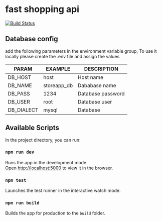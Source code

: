 # fast shopping api

[![Build Status](https://dev.azure.com/wahio/wahio/_apis/build/status/christianoporto.fastshoppingappserver?branchName=master)](https://dev.azure.com/wahio/wahio/_build/latest?definitionId=46&branchName=master)


## Database config

add the following parameters in the environment variable group, To use it locally please create the .env file and assign the values

| PARAM      | EXAMPLE     | DESCRIPTION       |
| ---------- | ----------- | ----------------- |
| DB_HOST    | host        | Host name         |
| DB_NAME    | storeapp_db | Dababase name     |
| DB_PASS    | 1234        | Database password |
| DB_USER    | root        | Database user     |
| DB_DIALECT | mysql       | Database          |

## Available Scripts

In the project directory, you can run:

### `npm run dev`

Runs the app in the development mode.<br>
Open [http://localhost:5000](http://localhost:5000) to view it in the browser.

### `npm test`

Launches the test runner in the interactive watch mode.<br>

### `npm run build`

Builds the app for production to the `build` folder.<br>